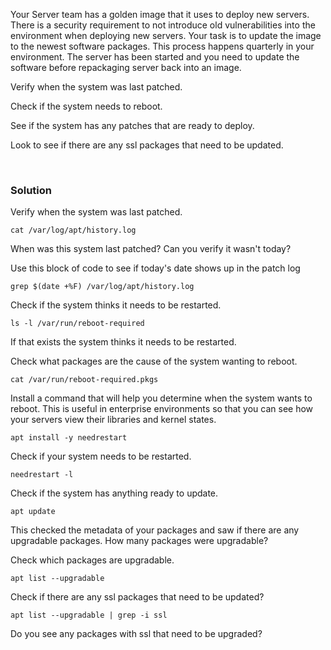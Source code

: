 Your Server team has a golden image that it uses to deploy new servers. There is a security requirement to not introduce old vulnerabilities into the environment when deploying new servers. Your task is to update the image to the newest software packages. This process happens quarterly in your environment. The server has been started and you need to update the software before repackaging server back into an image.

Verify when the system was last patched.

Check if the system needs to reboot.

See if the system has any patches that are ready to deploy.

Look to see if there are any ssl packages that need to be updated.

<br>

### Solution


Verify when the system was last patched.

```plain
cat /var/log/apt/history.log
```

When was this system last patched? Can you verify it wasn't today?

Use this block of code to see if today's date shows up in the patch log

```plain
grep $(date +%F) /var/log/apt/history.log
```

Check if the system thinks it needs to be restarted.

```plain
ls -l /var/run/reboot-required
```

If that exists the system thinks it needs to be restarted.

Check what packages are the cause of the system wanting to reboot.

```plain
cat /var/run/reboot-required.pkgs
```

Install a command that will help you determine when the system wants to reboot. This is useful in enterprise environments so that you can see how your servers view their libraries and kernel states.

```plain
apt install -y needrestart
```

Check if your system needs to be restarted.

```plain
needrestart -l
```

Check if the system has anything ready to update.

```plain
apt update
```

This checked the metadata of your packages and saw if there are any upgradable packages. How many packages were upgradable?

Check which packages are upgradable.

```plain
apt list --upgradable
```

Check if there are any ssl packages that need to be updated?

```plain
apt list --upgradable | grep -i ssl
```

Do you see any packages with ssl that need to be upgraded?

